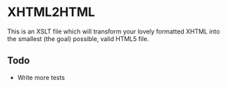 XHTML2HTML
==========

This is an XSLT file which will transform your lovely formatted XHTML into the smallest (the goal) possible, valid HTML5 file.

Todo
----

* Write more tests